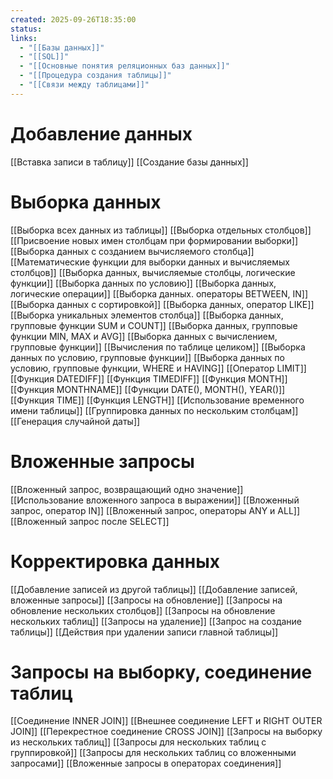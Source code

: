 ```yaml
---
created: 2025-09-26T18:35:00
status:
links:
  - "[[Базы данных]]"
  - "[[SQL]]"
  - "[[Основные понятия реляционных баз данных]]"
  - "[[Процедура создания таблицы]]"
  - "[[Связи между таблицами]]"
---
```

# Добавление данных
[[Вставка записи в таблицу]]
[[Создание базы данных]]

# Выборка данных 
[[Выборка всех данных из таблицы]]
[[Выборка отдельных столбцов]]
[[Присвоение новых имен столбцам при формировании выборки]]
[[Выборка данных с созданием вычисляемого столбца]]
[[Математические функции для выборки данных и вычисляемых столбцов]]
[[Выборка данных, вычисляемые столбцы, логические функции]]
[[Выборка данных по условию]]
[[Выборка данных, логические операции]]
[[Выборка данных. операторы BETWEEN, IN]]
[[Выборка данных с сортировкой]]
[[Выборка данных, оператор LIKE]]
[[Выборка уникальных элементов столбца]]
[[Выборка данных, групповые функции SUM и COUNT]]
[[Выборка данных, групповые функции MIN, MAX и AVG]]
[[Выборка данных с вычислением, групповые функции]]
[[Вычисления по таблице целиком]]
[[Выборка данных по условию, групповые функции]]
[[Выборка данных по условию, групповые функции, WHERE и HAVING]]
[[Оператор LIMIT]]
[[Функция DATEDIFF]]
[[Функция TIMEDIFF]]
[[Функция MONTH]]
[[Функция MONTHNAME]]
[[Функции DATE(), MONTH(), YEAR()]]
[[Функция TIME]]
[[Функция LENGTH]]
[[Использование временного имени таблицы]]
[[Группировка данных по нескольким столбцам]]
[[Генерация случайной даты]]
# Вложенные запросы

[[Вложенный запрос, возвращающий одно значение]]	
[[Использование вложенного запроса в выражении]]
[[Вложенный запрос, оператор IN]]
[[Вложенный запрос, операторы ANY и ALL]]
[[Вложенный запрос после SELECT]]


# Корректировка данных
[[Добавление записей из другой таблицы]]
[[Добавление записей, вложенные запросы]]
[[Запросы на обновление]]
[[Запросы на обновление нескольких столбцов]]
[[Запросы на обновление нескольких таблиц]]
[[Запросы на удаление]]
[[Запрос на создание таблицы]]
[[Действия при удалении записи главной таблицы]]

# Запросы на выборку, соединение таблиц

[[Соединение INNER JOIN]]
[[Внешнее соединение LEFT и RIGHT OUTER JOIN]]
[[Перекрестное соединение CROSS JOIN]]
[[Запросы на выборку из нескольких таблиц]]
[[Запросы для нескольких таблиц с группировкой]]
[[Запросы для нескольких таблиц со вложенными запросами]]
[[Вложенные запросы в операторах соединения]]


